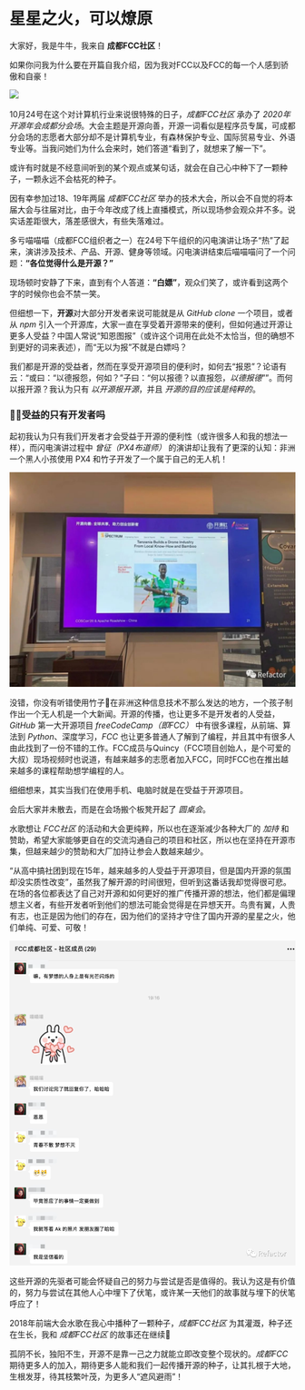 # 星星之火，可以燎原

大家好，我是牛牛，我来自 **成都FCC社区**！

如果你问我为什么要在开篇自我介绍，因为我对FCC以及FCC的每一个人感到骄傲和自豪！

![](../_posts/A-Solitary-Spark-And-Wars-Begin/a1bh4uxvyio.jpg)

10月24号在这个对计算机行业来说很特殊的日子，*成都FCC社区* 承办了 *2020年开源年会成都分会场*。大会主题是开源向善，开源一词看似是程序员专属，可成都分会场的志愿者大部分却不是计算机专业，有森林保护专业、国际贸易专业、外语专业等。当我问她们为什么会来时，她们答道“看到了，就想来了解一下”。

或许有时就是不经意间听到的某个观点或某句话，就会在自己心中种下了一颗种子，一颗永远不会枯死的种子。

因有幸参加过18、19年两届 *成都FCC社区* 举办的技术大会，所以会不自觉的将本届大会与往届对比，由于今年改成了线上直播模式，所以现场参会观众并不多。说实话差距很大，落差感很大，有些失落难过。

多亏喵喵喵（成都FCC组织者之一）在24号下午组织的闪电演讲让场子“热”了起来，演讲涉及技术、产品、开源、健身等领域。闪电演讲结束后喵喵喵问了一个问题：**“各位觉得什么是开源？”**

现场顿时安静了下来，直到有个人答道：**“白嫖”**，观众们笑了，或许看到这两个字的时候你也会不禁一笑。

但细想一下，**开源**对大部分开发者来说可能就是从 *GitHub clone* 一个项目，或者从 *npm* 引入一个开源库，大家一直在享受着开源带来的便利，但如何通过开源让更多人受益？中国人常说“知恩图报”（或许这个词用在此处不太恰当，但的确想不到更好的词来表述），而“无以为报”不就是白嫖吗？

我们都是开源的受益者，然而在享受开源项目的便利时，如何去“报恩”？论语有云：“或曰：“以德报怨，何如？”子曰：“何以报德？以直报怨，*以德报德*””。而何以报开源？我认为只有 *以开源报开源*，并且 *开源的目的应该是纯粹的*。

### 👨‍💻受益的只有开发者吗

起初我认为只有我们开发者才会受益于开源的便利性（或许很多人和我的想法一样），而闪电演讲过程中 *曾征（PX4布道师）* 的演讲却让我有了更深的认知：非洲一个黑人小孩使用 PX4 和竹子开发了一个属于自己的无人机！

![](A-Solitary-Spark-And-Wars-Begin/2omsaqe7zlc.jpg)

没错，你没有听错使用竹子🎋在非洲这种信息技术不那么发达的地方，一个孩子制作出一个无人机是一个大新闻。开源的传播，也让更多不是开发者的人受益，*GitHub* 第一大开源项目 *freeCodeCamp（即FCC）* 中有很多课程，从前端、算法到 *Python*、深度学习，*FCC* 也让更多普通人了解到了编程，并且其中有很多人由此找到了一份不错的工作。FCC成员与Quincy（FCC项目创始人，是个可爱的大叔）现场视频时也说道，有越来越多的志愿者加入FCC，同时FCC也在推出越来越多的课程帮助想学编程的人。

细细想来，其实当我们在使用手机、电脑时就是在受益于开源项目。

会后大家并未散去，而是在会场搬个板凳开起了 *圆桌会*。

水歌想让 *FCC社区* 的活动和大会更纯粹，所以也在逐渐减少各种大厂的 *加持* 和赞助，希望大家能够更自在的交流沟通自己的项目和社区，所以也在坚持在开源市集，但越来越少的赞助和大厂加持让参会人数越来越少。

“从高中搞社团到现在15年，越来越多的人受益于开源项目，但是国内开源的氛围却没实质性改变”，虽然我了解开源的时间很短，但听到这番话我却觉得很可悲。在场的各位都表达了自己对开源和如何更好的推广传播开源的想法，他们都是偏理想主义者，有些开发者听到他们的想法可能会觉得是在异想天开。鸟贵有翼，人贵有志，也正是因为他们的存在，因为他们的坚持才守住了国内开源的星星之火，他们单纯、可爱、可敬！

![](A-Solitary-Spark-And-Wars-Begin/2fijj3587rb.png)

这些开源的先驱者可能会怀疑自己的努力与尝试是否是值得的。我认为这是有价值的，努力与尝试在其他人心中埋下了伏笔，或许某一天他们的故事就与埋下的伏笔呼应了！

2018年前端大会水歌在我心中播种了一颗种子，*成都FCC社区* 为其灌溉，种子还在生长，我和 *成都FCC社区* 的故事还在继续🌱

孤阴不长，独阳不生，开源不是靠一己之力就能立即改变整个现状的。*成都FCC* 期待更多人的加入，期待更多人能和我们一起传播开源的种子，让其扎根于大地，生根发芽，待其枝繁叶茂，为更多人“遮风避雨”！
